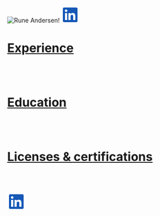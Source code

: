 ![Rune Andersen!](/Bilder/rune2.jfij) [![Logo!](/Bilder/Logo.png)](https://www.linkedin.com/in/rune-andersen-9837a733/)


# [Experience](/Experience.md)

<br>
<br>

# [Education](/Education.md)



<br>
<br>

# [Licenses & certifications](/Certifications.md)

<br>
<br>

[![Logo!](/Bilder/Logo.png)](https://www.linkedin.com/in/rune-andersen-9837a733/)
